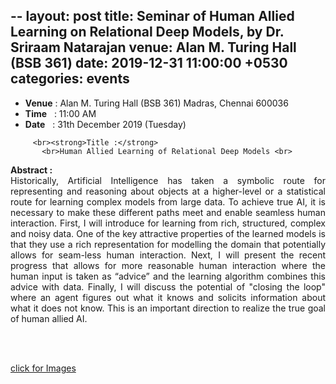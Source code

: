 --
layout: post
title: Seminar of Human Allied Learning on Relational Deep Models, by Dr. Sriraam Natarajan
venue: Alan M. Turing Hall (BSB 361)
date: 2019-12-31 11:00:00 +0530
categories:  events
---

<ul class="mb-5">
       <li><b>Venue</b> : Alan M. Turing Hall (BSB 361) Madras, Chennai 600036 </li>
         <li><b>Time</b>&nbsp;&nbsp; : 11:00 AM</li>
         <li><b>Date</b>&nbsp;&nbsp; : 31th December 2019 (Tuesday)</li>  
</ul>
      
         <br><strong>Title :</strong>
           <br>Human Allied Learning of Relational Deep Models <br> 







<p align="justify"><strong> Abstract :</strong><br>Historically, Artificial Intelligence has taken a symbolic route for representing and reasoning about objects at a higher-level or a statistical route for learning complex models from large data. To achieve true AI, it is necessary to make these different paths meet and enable seamless human interaction. First, I will introduce for learning from rich, structured, complex and noisy data. One of the key attractive properties of the learned models is that they use a rich representation for modelling the domain that potentially allows for seam-less human interaction. Next, I will present the recent progress that allows for more reasonable human interaction where the human input is taken as “advice” and the learning algorithm combines this advice with data. Finally, I will discuss the potential of "closing the loop" where an agent figures out what it knows and solicits information about what it does not know. This is an important direction to realize the true goal of human allied AI. <br></p><br><br>


<a href="https://rbc-dsai-iitm.github.io/events/2019/12/31/Seminar-photos.html">click for Images</a> 



